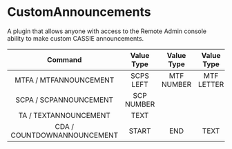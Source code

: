 # CustomAnnouncements

A plugin that allows anyone with access to the Remote Admin console ability to make custom CASSIE announcements.

| Command        | Value Type | Value Type | Value Type |
| :-------------: | :---------: | :---------: | :---------: |
| MTFA / MTFANNOUNCEMENT | SCPS LEFT | MTF NUMBER | MTF LETTER |
| SCPA / SCPANNOUNCEMENT | SCP NUMBER | | |
| TA / TEXTANNOUNCEMENT | TEXT | | |
| CDA / COUNTDOWNANNOUNCEMENT | START | END | TEXT |
